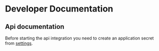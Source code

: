 # Developer Documentation

## Api documentation

Before starting the api integration you need to create an application secret from [settings](https://wpci.co/app/settings).

